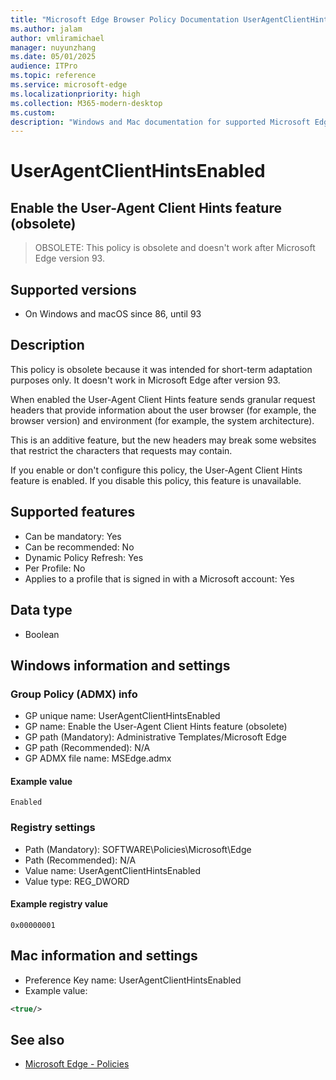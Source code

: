 ```yaml
---
title: "Microsoft Edge Browser Policy Documentation UserAgentClientHintsEnabled"
ms.author: jalam
author: vmliramichael
manager: nuyunzhang
ms.date: 05/01/2025
audience: ITPro
ms.topic: reference
ms.service: microsoft-edge
ms.localizationpriority: high
ms.collection: M365-modern-desktop
ms.custom:
description: "Windows and Mac documentation for supported Microsoft Edge Browser policy: Enable the User-Agent Client Hints feature (obsolete)"
---
```


<!--THIS FILE IS AUTOMATICALLY GENERATED. MANUAL CHANGES WILL BE OVERWRITTEN.-->
<!--Please contact the Microsoft Edge Manageability team with any questions.-->

# UserAgentClientHintsEnabled

## Enable the User-Agent Client Hints feature (obsolete)
> OBSOLETE: This policy is obsolete and doesn't work after Microsoft Edge version 93.

## Supported versions

- On Windows and macOS since 86, until 93

## Description

This policy is obsolete because it was intended for short-term adaptation purposes only. It doesn't work in Microsoft Edge after version 93.

When enabled the User-Agent Client Hints feature sends granular request headers that provide information about the user browser (for example, the browser version) and environment (for example, the system architecture).

This is an additive feature, but the new headers may break some websites that restrict the characters that requests may contain.

If you enable or don't configure this policy, the User-Agent Client Hints feature is enabled. If you disable this policy, this feature is unavailable.

## Supported features

- Can be mandatory: Yes
- Can be recommended: No
- Dynamic Policy Refresh: Yes
- Per Profile: No
- Applies to a profile that is signed in with a Microsoft account: Yes

## Data type

- Boolean

## Windows information and settings

### Group Policy (ADMX) info

- GP unique name: UserAgentClientHintsEnabled
- GP name: Enable the User-Agent Client Hints feature (obsolete)
- GP path (Mandatory): Administrative Templates/Microsoft Edge
- GP path (Recommended): N/A
- GP ADMX file name: MSEdge.admx

#### Example value

```
Enabled
```

### Registry settings

- Path (Mandatory): SOFTWARE\Policies\Microsoft\Edge
- Path (Recommended): N/A
- Value name: UserAgentClientHintsEnabled
- Value type: REG_DWORD

#### Example registry value

```
0x00000001
```


## Mac information and settings

- Preference Key name: UserAgentClientHintsEnabled
- Example value:

```xml
<true/>
```

## See also
- [Microsoft Edge - Policies](../microsoft-edge-policies.md)
